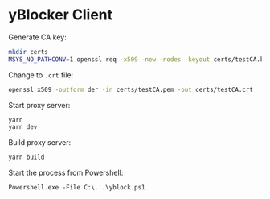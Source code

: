 # yBlocker Client

Generate CA key:

```bash
mkdir certs
MSYS_NO_PATHCONV=1 openssl req -x509 -new -nodes -keyout certs/testCA.key -sha256 -days 365 -out certs/testCA.pem -subj '/CN=Mockttp Testing CA - DO NOT TRUST'
```

Change to `.crt` file:

```bash
openssl x509 -outform der -in certs/testCA.pem -out certs/testCA.crt
```

Start proxy server:

```bash
yarn
yarn dev
```

Build proxy server:

```bash
yarn build
```

Start the process from Powershell:

```
Powershell.exe -File C:\...\yblock.ps1
```
